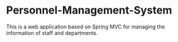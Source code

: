 # Personnel-Management-System
This is a web application based on Spring MVC for managing the information of staff and departments.
